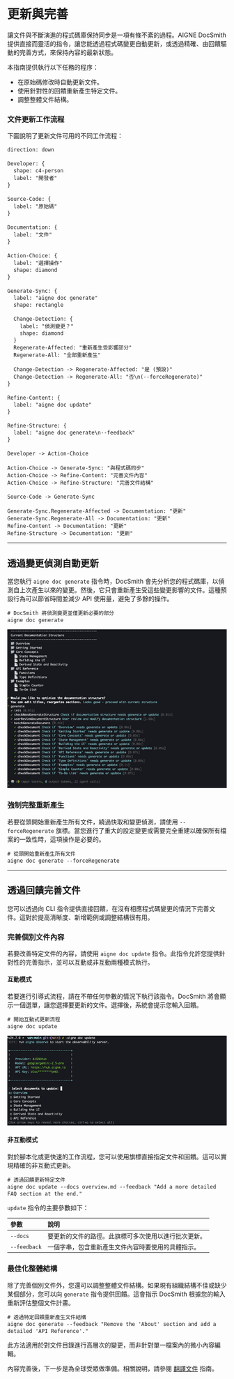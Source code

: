 # 更新與完善

讓文件與不斷演進的程式碼庫保持同步是一項有條不紊的過程。AIGNE DocSmith 提供直接而靈活的指令，讓您能透過程式碼變更自動更新，或透過精確、由回饋驅動的完善方式，來保持內容的最新狀態。

本指南提供執行以下任務的程序：

*   在原始碼修改時自動更新文件。
*   使用針對性的回饋重新產生特定文件。
*   調整整體文件結構。

### 文件更新工作流程

下圖說明了更新文件可用的不同工作流程：

```d2 文件更新工作流程
direction: down

Developer: {
  shape: c4-person
  label: "開發者"
}

Source-Code: {
  label: "原始碼"
}

Documentation: {
  label: "文件"
}

Action-Choice: {
  label: "選擇操作"
  shape: diamond
}

Generate-Sync: {
  label: "aigne doc generate"
  shape: rectangle

  Change-Detection: {
    label: "偵測變更？"
    shape: diamond
  }
  Regenerate-Affected: "重新產生受影響部分"
  Regenerate-All: "全部重新產生"

  Change-Detection -> Regenerate-Affected: "是 (預設)"
  Change-Detection -> Regenerate-All: "否\n(--forceRegenerate)"
}

Refine-Content: {
  label: "aigne doc update"
}

Refine-Structure: {
  label: "aigne doc generate\n--feedback"
}

Developer -> Action-Choice

Action-Choice -> Generate-Sync: "與程式碼同步"
Action-Choice -> Refine-Content: "完善文件內容"
Action-Choice -> Refine-Structure: "完善文件結構"

Source-Code -> Generate-Sync

Generate-Sync.Regenerate-Affected -> Documentation: "更新"
Generate-Sync.Regenerate-All -> Documentation: "更新"
Refine-Content -> Documentation: "更新"
Refine-Structure -> Documentation: "更新"
```

---

## 透過變更偵測自動更新

當您執行 `aigne doc generate` 指令時，DocSmith 會先分析您的程式碼庫，以偵測自上次產生以來的變更。然後，它只會重新產生受這些變更影響的文件。這種預設行為可以節省時間並減少 API 使用量，避免了多餘的操作。

```shell icon=lucide:terminal
# DocSmith 將偵測變更並僅更新必要的部分
aigne doc generate
```

![DocSmith 偵測變更並僅重新產生所需的文件。](../assets/screenshots/doc-regenerate.png)

### 強制完整重新產生

若要從頭開始重新產生所有文件，繞過快取和變更偵測，請使用 `--forceRegenerate` 旗標。當您進行了重大的設定變更或需要完全重建以確保所有檔案的一致性時，這項操作是必要的。

```shell icon=lucide:terminal
# 從頭開始重新產生所有文件
aigne doc generate --forceRegenerate
```

---

## 透過回饋完善文件

您可以透過向 CLI 指令提供直接回饋，在沒有相應程式碼變更的情況下完善文件。這對於提高清晰度、新增範例或調整結構很有用。

### 完善個別文件內容

若要改善特定文件的內容，請使用 `aigne doc update` 指令。此指令允許您提供針對性的完善指示，並可以互動或非互動兩種模式執行。

#### 互動模式

若要進行引導式流程，請在不帶任何參數的情況下執行該指令。DocSmith 將會顯示一個選單，讓您選擇要更新的文件。選擇後，系統會提示您輸入回饋。

```shell icon=lucide:terminal
# 開始互動式更新流程
aigne doc update
```

![以互動方式選擇您希望更新的文件。](../assets/screenshots/doc-update.png)

#### 非互動模式

對於腳本化或更快速的工作流程，您可以使用旗標直接指定文件和回饋。這可以實現精確的非互動式更新。

```shell icon=lucide:terminal
# 透過回饋更新特定文件
aigne doc update --docs overview.md --feedback "Add a more detailed FAQ section at the end."
```

`update` 指令的主要參數如下：

| 參數 | 說明 |
| :--- | :--- |
| `--docs` | 要更新的文件的路徑。此旗標可多次使用以進行批次更新。 |
| `--feedback` | 一個字串，包含重新產生文件內容時要使用的具體指示。 |

### 最佳化整體結構

除了完善個別文件外，您還可以調整整體文件結構。如果現有組織結構不佳或缺少某個部分，您可以向 `generate` 指令提供回饋。這會指示 DocSmith 根據您的輸入重新評估整個文件計畫。

```shell icon=lucide:terminal
# 透過特定回饋重新產生文件結構
aigne doc generate --feedback "Remove the 'About' section and add a detailed 'API Reference'."
```

此方法適用於對文件目錄進行高層次的變更，而非針對單一檔案內的微小內容編輯。

內容完善後，下一步是為全球受眾做準備。相關說明，請參閱 [翻譯文件](./features-translate-documentation.md) 指南。